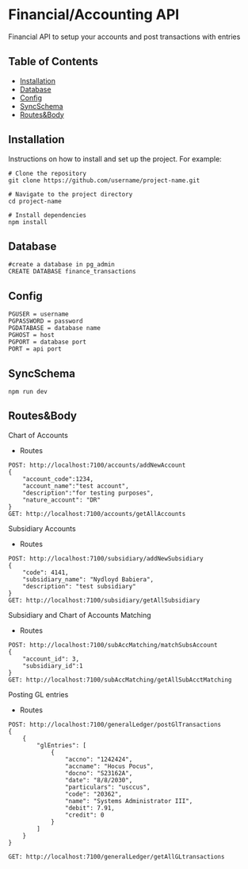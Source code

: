 # Financial/Accounting API

Financial API to setup your accounts and post transactions with entries

## Table of Contents

- [Installation](#installation)
- [Database](#database)
- [Config](#config)
- [SyncSchema](#syncSchema)
- [Routes&Body](#routesBody)

## Installation

Instructions on how to install and set up the project. For example:

```
# Clone the repository
git clone https://github.com/username/project-name.git

# Navigate to the project directory
cd project-name

# Install dependencies
npm install
```

## Database

```
#create a database in pg_admin
CREATE DATABASE finance_transactions
```

## Config

```
PGUSER = username
PGPASSWORD = password
PGDATABASE = database name
PGHOST = host
PGPORT = database port
PORT = api port
```

## SyncSchema

```
npm run dev
```

## Routes&Body

Chart of Accounts

- Routes

```
POST: http://localhost:7100/accounts/addNewAccount
{
    "account_code":1234,
    "account_name":"test account",
    "description":"for testing purposes",
    "nature_account": "DR"
}
GET: http://localhost:7100/accounts/getAllAccounts
```

Subsidiary Accounts

- Routes

```
POST: http://localhost:7100/subsidiary/addNewSubsidiary
{
    "code": 4141,
    "subsidiary_name": "Nydloyd Babiera",
    "description": "test subsidiary"
}
GET: http://localhost:7100/subsidiary/getAllSubsidiary
```

Subsidiary and Chart of Accounts Matching

- Routes

```
POST: http://localhost:7100/subAccMatching/matchSubsAccount
{
    "account_id": 3,
    "subsidiary_id":1
}
GET: http://localhost:7100/subAccMatching/getAllSubAcctMatching
```

Posting GL entries

- Routes

```
POST: http://localhost:7100/generalLedger/postGlTransactions
{
    {
        "glEntries": [
            {
                "accno": "1242424",
                "accname": "Hocus Pocus",
                "docno": "S23162A",
                "date": "8/8/2030",
                "particulars": "usccus",
                "code": "20362",
                "name": "Systems Administrator III",
                "debit": 7.91,
                "credit": 0
            }
        ]
    }
}

GET: http://localhost:7100/generalLedger/getAllGLtransactions
```
